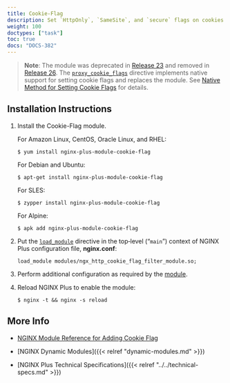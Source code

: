 ```yaml
---
title: Cookie-Flag
description: Set `HttpOnly`, `SameSite`, and `secure` flags on cookies in `Set-Cookie` upstream response headers with the **Cookie-Flag** dynamic module, community-authored and supported by NGINX, Inc.
weight: 100
doctypes: ["task"]
toc: true
docs: "DOCS-382"
---
```




> **Note**: The module was deprecated in <a href="../../../releases/#r23">Release 23</a> and removed in <a href="../../../releases/#r26">Release 26</a>. The [`proxy_cookie_flags`](https://nginx.org/en/docs/http/ngx_http_proxy_module.html#proxy_cookie_flags) directive implements native support for setting cookie flags and replaces the module. See [Native Method for Setting Cookie Flags](https://www.nginx.com/blog/nginx-plus-r23-released#cookie-flags) for details.


<span id="install"></span>
## Installation Instructions

1. Install the Cookie-Flag module.

   For Amazon Linux, CentOS, Oracle Linux, and RHEL:
   
   ```shell
   $ yum install nginx-plus-module-cookie-flag
   ```
   
   For Debian and Ubuntu:
   
   ```shell
   $ apt-get install nginx-plus-module-cookie-flag
   ```

   For SLES:
   
   ```shell
   $ zypper install nginx-plus-module-cookie-flag
   ```
   For Alpine:

   ```shell
   $ apk add nginx-plus-module-cookie-flag
   ```

2. Put the [`load_module`](https://nginx.org/en/docs/ngx_core_module.html#load_module) directive in the top‑level (“`main`”) context of NGINX Plus configuration file, **nginx.conf**:

   ```nginx
   load_module modules/ngx_http_cookie_flag_filter_module.so;
   ```

3. Perform additional configuration as required by the [module](https://github.com/AirisX/nginx_cookie_flag_module).

4. Reload NGINX Plus to enable the module:

   ```shell
   $ nginx -t && nginx -s reload
   ```


<span id="info"></span>
## More Info

* [NGINX Module Reference for Adding Cookie Flag](https://github.com/AirisX/nginx_cookie_flag_module)

* [NGINX Dynamic Modules]({{< relref "dynamic-modules.md" >}})

* [NGINX Plus Technical Specifications]({{< relref "../../technical-specs.md" >}})
